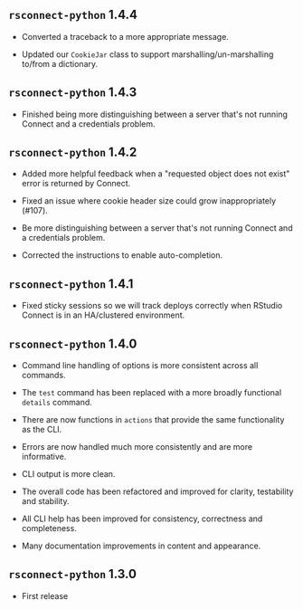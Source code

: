 `rsconnect-python` 1.4.4
--------------------------------------------------------------------------------
*   Converted a traceback to a more appropriate message.

*   Updated our `CookieJar` class to support marshalling/un-marshalling to/from
    a dictionary.


`rsconnect-python` 1.4.3
--------------------------------------------------------------------------------
*   Finished being more distinguishing between a server that's not running Connect
    and a credentials problem.


`rsconnect-python` 1.4.2
--------------------------------------------------------------------------------
*   Added more helpful feedback when a "requested object does not exist" error is
    returned by Connect.

*   Fixed an issue where cookie header size could grow inappropriately (#107).

*   Be more distinguishing between a server that's not running Connect and a
    credentials problem.

*   Corrected the instructions to enable auto-completion.


`rsconnect-python` 1.4.1
--------------------------------------------------------------------------------
*   Fixed sticky sessions so we will track deploys correctly when RStudio Connect
    is in an HA/clustered environment.


`rsconnect-python` 1.4.0
--------------------------------------------------------------------------------
*   Command line handling of options is more consistent across all commands.

*   The `test` command has been replaced with a more broadly functional `details`
    command.

*   There are now functions in `actions` that provide the same functionality as the
    CLI.

*   Errors are now handled much more consistently and are more informative.

*   CLI output is more clean.

*   The overall code has been refactored and improved for clarity, testability and
    stability.

*   All CLI help has been improved for consistency, correctness and completeness.

*   Many documentation improvements in content and appearance.


`rsconnect-python` 1.3.0
--------------------------------------------------------------------------------
*   First release
